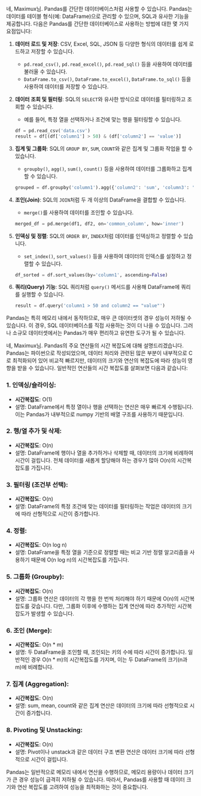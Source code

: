 네, Maximux님. Pandas를 간단한 데이터베이스처럼 사용할 수 있습니다. Pandas는 데이터를 테이블 형식(예: DataFrame)으로 관리할 수 있으며, SQL과 유사한 기능을 제공합니다. 다음은 Pandas를 간단한 데이터베이스로 사용하는 방법에 대한 몇 가지 요점입니다:

1. **데이터 로드 및 저장**: CSV, Excel, SQL, JSON 등 다양한 형식의 데이터를 쉽게 로드하고 저장할 수 있습니다.
   - `pd.read_csv()`, `pd.read_excel()`, `pd.read_sql()` 등을 사용하여 데이터를 불러올 수 있습니다.
   - `DataFrame.to_csv()`, `DataFrame.to_excel()`, `DataFrame.to_sql()` 등을 사용하여 데이터를 저장할 수 있습니다.

2. **데이터 조회 및 필터링**: SQL의 `SELECT`와 유사한 방식으로 데이터를 필터링하고 조회할 수 있습니다.
   - 예를 들어, 특정 열을 선택하거나 조건에 맞는 행을 필터링할 수 있습니다.
   ```python
   df = pd.read_csv('data.csv')
   result = df[(df['column1'] > 50) & (df['column2'] == 'value')]
   ```

3. **집계 및 그룹화**: SQL의 `GROUP BY`, `SUM`, `COUNT`와 같은 집계 및 그룹화 작업을 할 수 있습니다.
   - `groupby()`, `agg()`, `sum()`, `count()` 등을 사용하여 데이터를 그룹화하고 집계할 수 있습니다.
   ```python
   grouped = df.groupby('column1').agg({'column2': 'sum', 'column3': 'count'})
   ```

4. **조인(Join)**: SQL의 `JOIN`처럼 두 개 이상의 DataFrame을 결합할 수 있습니다.
   - `merge()`를 사용하여 데이터를 조인할 수 있습니다.
   ```python
   merged_df = pd.merge(df1, df2, on='common_column', how='inner')
   ```

5. **인덱싱 및 정렬**: SQL의 `ORDER BY`, `INDEX`처럼 데이터를 인덱싱하고 정렬할 수 있습니다.
   - `set_index()`, `sort_values()` 등을 사용하여 데이터의 인덱스를 설정하고 정렬할 수 있습니다.
   ```python
   df_sorted = df.sort_values(by='column1', ascending=False)
   ```

6. **쿼리(Query) 기능**: SQL 쿼리처럼 `query()` 메서드를 사용해 DataFrame에 쿼리를 실행할 수 있습니다.
   ```python
   result = df.query('column1 > 50 and column2 == "value"')
   ```

Pandas는 특히 메모리 내에서 동작하므로, 매우 큰 데이터셋의 경우 성능이 저하될 수 있습니다. 이 경우, SQL 데이터베이스를 직접 사용하는 것이 더 나을 수 있습니다. 그러나 소규모 데이터셋에서는 Pandas가 매우 편리하고 유연한 도구가 될 수 있습니다.


네, Maximux님. Pandas의 주요 연산들의 시간 복잡도에 대해 설명드리겠습니다. Pandas는 파이썬으로 작성되었으며, 데이터 처리와 관련된 많은 부분이 내부적으로 C로 최적화되어 있어 비교적 빠르지만, 데이터의 크기와 연산의 복잡도에 따라 성능이 영향을 받을 수 있습니다. 일반적인 연산들의 시간 복잡도를 살펴보면 다음과 같습니다:

### 1. **인덱싱/슬라이싱**:
   - **시간복잡도**: O(1)
   - 설명: DataFrame에서 특정 열이나 행을 선택하는 연산은 매우 빠르게 수행됩니다. 이는 Pandas가 내부적으로 numpy 기반의 배열 구조를 사용하기 때문입니다.

### 2. **행/열 추가 및 삭제**:
   - **시간복잡도**: O(n)
   - 설명: DataFrame에 행이나 열을 추가하거나 삭제할 때, 데이터의 크기에 비례하여 시간이 걸립니다. 전체 데이터를 새롭게 할당해야 하는 경우가 많아 O(n)의 시간복잡도를 가집니다.

### 3. **필터링 (조건부 선택)**:
   - **시간복잡도**: O(n)
   - 설명: DataFrame의 특정 조건에 맞는 데이터를 필터링하는 작업은 데이터의 크기에 따라 선형적으로 시간이 증가합니다.

### 4. **정렬**:
   - **시간복잡도**: O(n log n)
   - 설명: DataFrame을 특정 열을 기준으로 정렬할 때는 비교 기반 정렬 알고리즘을 사용하기 때문에 O(n log n)의 시간복잡도를 가집니다.

### 5. **그룹화 (Groupby)**:
   - **시간복잡도**: O(n)
   - 설명: 그룹화 연산은 데이터의 각 행을 한 번씩 처리해야 하기 때문에 O(n)의 시간복잡도를 갖습니다. 다만, 그룹화 이후에 수행하는 집계 연산에 따라 추가적인 시간복잡도가 발생할 수 있습니다.

### 6. **조인 (Merge)**:
   - **시간복잡도**: O(n * m)
   - 설명: 두 DataFrame을 조인할 때, 조인되는 키의 수에 따라 시간이 증가합니다. 일반적인 경우 O(n * m)의 시간복잡도를 가지며, 이는 두 DataFrame의 크기(n과 m)에 비례합니다.

### 7. **집계 (Aggregation)**:
   - **시간복잡도**: O(n)
   - 설명: sum, mean, count와 같은 집계 연산은 데이터의 크기에 따라 선형적으로 시간이 증가합니다.

### 8. **Pivoting 및 Unstacking**:
   - **시간복잡도**: O(n)
   - 설명: Pivot이나 unstack과 같은 데이터 구조 변환 연산은 데이터 크기에 따라 선형적으로 시간이 걸립니다.

Pandas는 일반적으로 메모리 내에서 연산을 수행하므로, 메모리 용량이나 데이터 크기가 큰 경우 성능이 급격히 저하될 수 있습니다. 따라서, Pandas를 사용할 때 데이터 크기와 연산 복잡도를 고려하여 성능을 최적화하는 것이 중요합니다.
